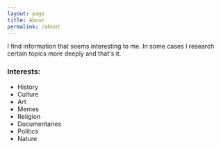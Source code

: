 ```yaml
---
layout: page
title: About
permalink: /about
---
```


I find information that seems interesting to me. In some cases I research certain topics more deeply and that's it.

### Interests:

- History
- Culture
- Art
- Memes
- Religion
- Documentaries
- Politics
- Nature
